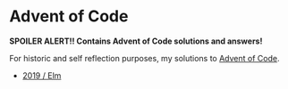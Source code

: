 # Advent of Code

**SPOILER ALERT!! Contains Advent of Code solutions and answers!**

For historic and self reflection purposes, my solutions to [Advent of Code](https://adventofcode.com).

- [2019 / Elm](./2019)
